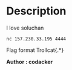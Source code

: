 # Description

I love soluchan

```
nc 157.230.33.195 4444
````
Flag format Trollcat{.*}

**Author : codacker**
